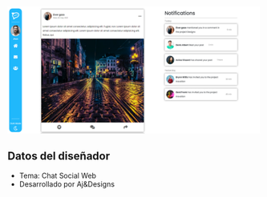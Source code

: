 <img src="img/presentation.png" width="700">

## Datos del diseñador

- Tema: Chat Social Web
- Desarrollado por Aj&Designs
